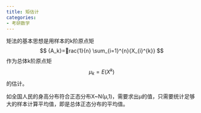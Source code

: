 ```yaml
---
title: 矩估计
categories:
- 考研数学
---
```

矩法的基本思想是用样本的k阶原点矩
$$
{A_k}=rac{1}{n} \sum_{i=1}^{n}{X_{i}^{k}}
$$
作为总体k阶原点矩
$$
{\mu_{k}} = E(X_{}^{k})
$$
的估计。

如全国人民的身高分布符合正态分布X~N(μ,1)，需要求出μ的值，只需要统计足够大的样本计算平均值，即是总体正态分布的平均值。
